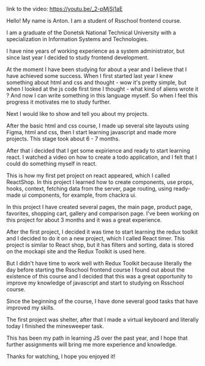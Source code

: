 link to the video: https://youtu.be/_2-pMjSj1aE

Hello! My name is Anton. I am a student of Rsschool frontend course.

I am a graduate of the Donetsk National Technical University with a specialization in Information Systems and Technologies.

I have nine years of working experience as a system administrator, but since last year I decided to study frontend development.

At the moment I have been studying for about a year and I believe that I have achieved some success. When I first started last year I knew something about html and css and thought - wow it's pretty simple, but when I looked at the js code first time I thought - what kind of aliens wrote it ? And now I can write something in this language myself. So when I feel this progress it motivates me to study further.

Next I would like to show and tell you about my projects.

After the basic html and css course, I made up several site layouts using Figma, html and css, then I start learning javascript and made more projects. This stage took about 6 - 7 months.

After that i decided that I get some expirience and ready to start learning react. I watched a video on how to create a todo application, and I felt that I could do something myself in react.

This is how my first pet project on react appeared, which I called ReactShop.
In this project I learned how to create components, use props, hooks, context, fetching data from the server, page routing, using ready-made ui components, for example, from chackra ui.

In this project I have created several pages, the main page, product page, favorites, shopping cart, gallery and comparison page.
I've been working on this project for about 3 months and it was a great experience.

After the first project, I decided it was time to start learning the redux toolkit and I decided to do it on a new project, which I called React timer. This project is similar to React shop, but it has filters and sorting, data is stored on the mockapi site and the Redux Toolkit is used here.

But I didn't have time to work well with Redux Toolkit because literally the day before starting the Rsschool frontend course I found out about the existence of this course and I decided that this was a great opportunity to improve my knowledge of javascript and start to studying on Rsschool course.

Since the beginning of the course, I have done several good tasks that have improved my skills.

The first project was shelter, after that I made a virtual keyboard and literally today I finished the minesweeper task.

This has been my path in learning JS over the past year, and I hope that further assignments will bring me more experience and knowledge.

Thanks for watching, I hope you enjoyed it!
